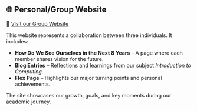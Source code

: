 ## 🌐 Personal/Group Website

🔗 [Visit our Group Website](https://stephjx.github.io/GroupWebsite/)

This website represents a collaboration between three individuals. It includes:

- **How Do We See Ourselves in the Next 8 Years** – A page where each member shares vision for the future.
- **Blog Entries** – Reflections and learnings from our subject *Introduction to Computing*.
- **Flex Page** – Highlights our major turning points and personal achievements.

The site showcases our growth, goals, and key moments during our academic journey.
